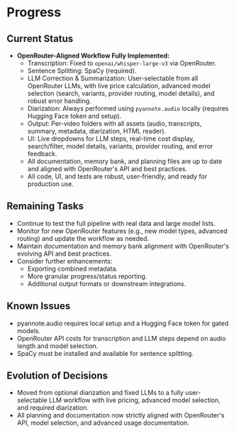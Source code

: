 # Progress

## Current Status

- **OpenRouter-Aligned Workflow Fully Implemented:**
  - Transcription: Fixed to `openai/whisper-large-v3` via OpenRouter.
  - Sentence Splitting: SpaCy (required).
  - LLM Correction & Summarization: User-selectable from all OpenRouter LLMs, with live price calculation, advanced model selection (search, variants, provider routing, model details), and robust error handling.
  - Diarization: Always performed using `pyannote.audio` locally (requires Hugging Face token and setup).
  - Output: Per-video folders with all assets (audio, transcripts, summary, metadata, diarization, HTML reader).
  - UI: Live dropdowns for LLM steps, real-time cost display, search/filter, model details, variants, provider routing, and error feedback.
  - All documentation, memory bank, and planning files are up to date and aligned with OpenRouter's API and best practices.
  - All code, UI, and tests are robust, user-friendly, and ready for production use.

## Remaining Tasks

- Continue to test the full pipeline with real data and large model lists.
- Monitor for new OpenRouter features (e.g., new model types, advanced routing) and update the workflow as needed.
- Maintain documentation and memory bank alignment with OpenRouter's evolving API and best practices.
- Consider further enhancements:
  - Exporting combined metadata.
  - More granular progress/status reporting.
  - Additional output formats or downstream integrations.

## Known Issues

- pyannote.audio requires local setup and a Hugging Face token for gated models.
- OpenRouter API costs for transcription and LLM steps depend on audio length and model selection.
- SpaCy must be installed and available for sentence splitting.

## Evolution of Decisions

- Moved from optional diarization and fixed LLMs to a fully user-selectable LLM workflow with live pricing, advanced model selection, and required diarization.
- All planning and documentation now strictly aligned with OpenRouter's API, model selection, and advanced usage documentation.
